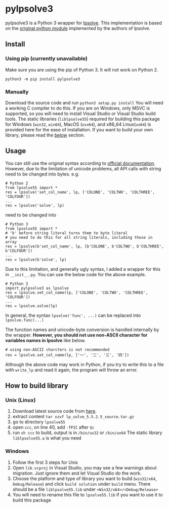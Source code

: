 # pylpsolve3

pylpsolve3 is a Python 3 wrapper for [lpsolve][origsite]. 
This implementation is based on the [original python module][origdoc] implemented by 
the authors of lpsolve.

## Install

### Using pip (currently unavailable)
Make sure you are using the pip of Python 3. It will not work on Python 2.
```
python3 -m pip install pylpsolve3
```

### Manually
Download the source code and run `python3 setup.py install`
You will need a working C compiler to do this.
If you are on Windows, only MSVC is supported,
so you will need to install Visual Studio or Visual Studio build tools.
The static libraries (`liblpsolve55`) required for building this package
for Windows (`win32`, `win64`), MacOS (`osx64`), and x86_64 Linux(`ux64`)
is provided here for the ease of installation. If you want to build your
own library, please read the [below](#how-to-build-library) section.

## Usage
You can still use the original syntax according to [official documentation][origdoc].
However, due to the limitation of unicode problems, all API calls with string need
to be changed into bytes.
e.g.
```
# Python 2
from lpsolve55 import *
res = lpsolve('set_col_name', lp, ['COLONE', 'COLTWO', 'COLTHREE', 'COLFOUR'])
...
res = lpsolve('solve', lp)
```
need to be changed into
```
# Python 3
from lpsolve55 import *
# 'b' before string literal turns them to byte literal
# you need to do this for all string literals, including those in array
res = lpsolve(b'set_col_name', lp, [b'COLONE', b'COLTWO', b'COLTHREE', b'COLFOUR'])
...
res = lpsolve(b'solve', lp)
```

Due to this limitation, and generally ugly syntax, I added a wrapper for this in `__init__.py`.
You can use the below code for the above example.
```
# Python 3
import pylpsolve3 as lpsolve
res = lpsolve.set_col_name(lp, ['COLONE', 'COLTWO', 'COLTHREE', 'COLFOUR'])
...
res = lpsolve.solve(lp)
```

In general, the syntax `lpsolve('func', ...)` can be replaced into `lpsolve.func(...)`

The function names and unicode-byte conversion is handled internally by the wrapper.
**However, you should not use non-ASCII character for variables names in lpsolve** like below.
```
# using non-ASCII charcters is not recommended
res = lpsolve.set_col_name(lp, ['一', '二', '三', '四'])
```
Although the above code may work in Python, if you try to write this to a file with
`write_lp` and read it again, the program will throw an error.

## How to build library

### Unix (Linux)
1. Download latest source code from [here][source-code].
2. extract content `tar xzvf lp_solve_5.5.2.5_source.tar.gz`
3. go to directory `lpsolve55`
4. open `ccc`, on line 40, add `-fPIC` after `$c`
4. run `sh ccc` to build, output is in `/bin/ux32` or `/bin/ux64`
The static library `liblpsolve55.a` is what you need

### Windows
1. Follow the first 3 steps for Unix
2. Open `lib.vcproj` in Visual Studio, you may see a few warnings about migration.
Just ignore them and let Visual Studio do the work.
3. Choose the platform and type of library you want to build (`win32/x64`, `Debug/Release`)
and click `build solution` under `build` menu.
There should be a file `liblpsolve55.lib` under `<Win32/x64>/<Debug/Release>`
4. You will need to rename this file to `lpsolve55.lib` if you want to use it to build
this package

[source-code]: https://sourceforge.net/projects/lpsolve/files/lpsolve/5.5.2.5/lp_solve_5.5.2.5_source.tar.gz/download
[origsite]: https://sourceforge.net/projects/lpsolve/
[origdoc]: http://lpsolve.sourceforge.net/5.5/Python.htm